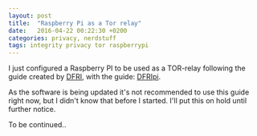 ```yaml
---
layout: post
title:  "Raspberry Pi as a Tor relay"
date:   2016-04-22 00:22:30 +0200
categories: privacy, nerdstuff
tags: integrity privacy tor raspberrypi
---
```


I just configured a Raspberry PI to be used as a TOR-relay following the guide created by [DFRI](https://dfri.se), with the guide: [DFRIpi](https://github.com/DFRI/dfri-rpi-tor).  

As the software is being updated it's not recommended to use this guide right now, but I didn't know that before I started.
I'll put this on hold until further notice.

To be continued..
